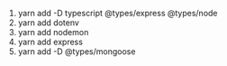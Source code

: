 <!-- install  -->
1. yarn add -D typescript @types/express @types/node
2. yarn add dotenv
3. yarn add nodemon
4. yarn add express
5. yarn add -D @types/mongoose
